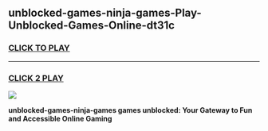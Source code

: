 
## unblocked-games-ninja-games-Play-Unblocked-Games-Online-dt31c
<h3>
<a href="https://premium76.site?title=unblocked-games-ninja-games&ref=24A">CLICK TO PLAY</a></h3>
<hr>

<h3>
<a href="https://premium76.site?title=unblocked-games-ninja-games&ref=24A">CLICK 2 PLAY</a>
  
</h3>

<a href="https://premium76.site?title=unblocked-games-ninja-games&ref=24A"><img src="https://clearcache.store/games.png"></a>


**unblocked-games-ninja-games games unblocked: Your Gateway to Fun and Accessible Online Gaming**
